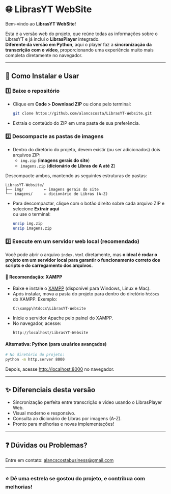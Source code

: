 # 🌐 LibrasYT WebSite

Bem-vindo ao **LibrasYT WebSite**!

Esta é a versão web do projeto, que reúne todas as informações sobre o LibrasYT e já inclui o **LibrasPlayer** integrado.  
**Diferente da versão em Python**, aqui o player faz a **sincronização da transcrição com o vídeo**, proporcionando uma experiência muito mais completa diretamente no navegador.

---

## 🚀 Como Instalar e Usar

### 1️⃣ Baixe o repositório
- Clique em **Code > Download ZIP** ou clone pelo terminal:
  ```bash
  git clone https://github.com/alancscosta/LibrasYT-Website.git
  ```
- Extraia o conteúdo do ZIP em uma pasta de sua preferência.

### 2️⃣ Descompacte as pastas de imagens
- Dentro do diretório do projeto, devem existir (ou ser adicionados) dois arquivos ZIP:
  - `img.zip` (**imagens gerais do site**)
  - `imagens.zip` (**dicionário de Libras de A até Z**)

Descompacte ambos, mantendo as seguintes estruturas de pastas:
```
LibrasYT-Website/
├── img/         ← imagens gerais do site
└── imagens/     ← dicionário de Libras (A-Z)
```
- Para descompactar, clique com o botão direito sobre cada arquivo ZIP e selecione **Extrair aqui**  
  ou use o terminal:
  ```bash
  unzip img.zip
  unzip imagens.zip
  ```

### 3️⃣ Execute em um servidor web local (recomendado)

Você pode abrir o arquivo `index.html` diretamente, mas **o ideal é rodar o projeto em um servidor local para garantir o funcionamento correto dos scripts e do carregamento dos arquivos**.

#### 🔸 Recomendação: XAMPP

- Baixe e instale o [XAMPP](https://www.apachefriends.org/index.html) (disponível para Windows, Linux e Mac).
- Após instalar, mova a pasta do projeto para dentro do diretório `htdocs` do XAMPP. Exemplo:
  ```
  C:\xampp\htdocs\LibrasYT-Website
  ```
- Inicie o servidor Apache pelo painel do XAMPP.
- No navegador, acesse:
  ```
  http://localhost/LibrasYT-Website
  ```

#### Alternativa: Python (para usuários avançados)
```bash
# No diretório do projeto:
python -m http.server 8000
```
Depois, acesse [http://localhost:8000](http://localhost:8000) no navegador.

---

## ✨ Diferenciais desta versão

- Sincronização perfeita entre transcrição e vídeo usando o LibrasPlayer Web.
- Visual moderno e responsivo.
- Consulta ao dicionário de Libras por imagens (A-Z).
- Pronto para melhorias e novas implementações!

---

## ❓ Dúvidas ou Problemas?

Entre em contato: [alancscostabusiness@gmail.com](mailto:alancscostabusiness@gmail.com)

---

### ⭐ Dê uma estrela se gostou do projeto, e contribua com melhorias!
